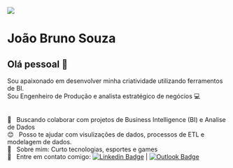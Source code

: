 <a href=""><img width="auto" heigth="50px" src="https://www.canva.com/design/DAGTqQ6P45U/sMRFj4zwxl1StSw_UprtRA/view?utm_content=DAGTqQ6P45U&utm_campaign=designshare&utm_medium=link&utm_source=editor"></a>


# João Bruno Souza 

## Olá pessoal 👋
Sou apaixonado em desenvolver minha criatividade utilizando ferramentos de BI.<br/>
Sou  Engenheiro de Produção e analista estratégico de negócios  :computer:

 <br/> :purple_heart: &nbsp; Buscando colaborar com projetos de Business Intelligence (BI) e Analise de Dados
 <br/> :blush: &nbsp; Posso te ajudar com visulizações de dados, processos de ETL e modelagem de dados. 
 <br/> 💬  &nbsp; Sobre mim: Curto tecnologias, esportes e games 
 <br/> :email: &nbsp; Entre em contato comigo: [![Linkedin Badge](https://img.shields.io/badge/-JoaoBrunoSouza-blue?style=flat-square&logo=Linkedin&logoColor=white&link=https://www.linkedin.com/in/joaobrunosouza/)](https://www.linkedin.com/in/joaobrunosouza/) 
| 
[![Outlook Badge](https://img.shields.io/badge/-joaobruno.pereira@hotmail.com-0067b8?style=flat-square&logo=minutemailer&logoColor=white&link=mailto:joaobruno.pereira@hotmail.com)](mailto:joaobruno.pereira@hotmail.com)
